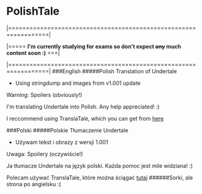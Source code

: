 # PolishTale
|=================================================================|
 
 |===== **I'm currently studying for exams so don't expect ~~any~~ much content soon :)** ===|

|=================================================================|
###English
#####Polish Translation of Undertale
 - Using stringdump and images from v1.001 update

Warning: Spoilers (obviously!)

I'm translating Undertale into Polish. Any help appreciated! :)

I reccommend using TranslaTale, which you can get from [here](https://github.com/AlexWaveDiver/TranslaTale/releases)

###Polski
#####Polskie Tłumaczenie Undertale
- Używam tekst i obrazy z wersji 1.001

Uwaga: Spoilery (oczywiście!)

Ja tłumacze Undertale na język polski. Każda pomoc jest mile widziana! :)

Polecam używać TranslaTale, które można ściągać [tutaj](https://github.com/AlexWaveDiver/TranslaTale/releases)
######Sorki, ale strona po angielsku :(
